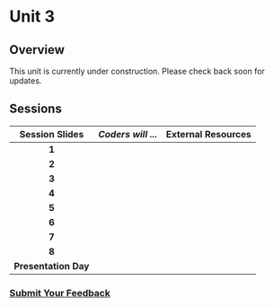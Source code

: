 # Unit 3

## Overview

This unit is currently under construction. Please check back soon for updates.

## Sessions

| Session Slides | _Coders will ..._ | External Resources |
| :---: | :--- | :---: |
| **1** |  |  |
| **2** |  |  |
| **3** |  |  |
| **4** |  |  |
| **5** |  |  |
| **6** |  |  |
| **7** |  |  |
| **8** |  |  |
| **Presentation Day** |  |  |

### [Submit Your Feedback](https://docs.google.com/forms/d/e/1FAIpQLSeLpI-m6UKvIxk97F8R1iidFRaYXJ3dfcUuIjx2Pz0WMfO1SA/viewform)

